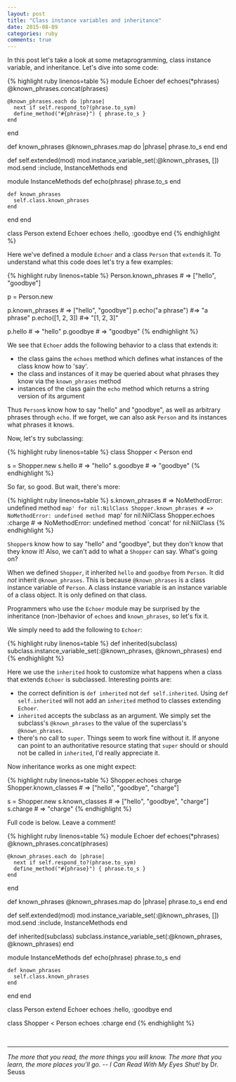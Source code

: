 ```yaml
---
layout: post
title: "Class instance variables and inheritance"
date: 2015-08-09
categories: ruby
comments: true
---
```


In this post let's take a look at some metaprogramming, class instance variable, and inheritance.  Let's dive into some code:

{% highlight ruby linenos=table %}
module Echoer
  def echoes(*phrases)
    @known_phrases.concat(phrases)

    @known_phrases.each do |phrase|
      next if self.respond_to?(phrase.to_sym)
      define_method("#{phrase}") { phrase.to_s }
    end
  end

  def known_phrases
    @known_phrases.map do |phrase|
      phrase.to_s
    end
  end

  def self.extended(mod)
    mod.instance_variable_set(:@known_phrases, [])
    mod.send :include, InstanceMethods
  end

  module InstanceMethods
    def echo(phrase)
      phrase.to_s
    end

    def known_phrases
      self.class.known_phrases
    end
  end
end

class Person
  extend Echoer
  echoes :hello, :goodbye
end
{% endhighlight %}

Here we've defined a module `Echoer` and a class `Person` that `extend`s it.  To understand what this code does let's try a few examples:

{% highlight ruby linenos=table %}
Person.known_phrases # => ["hello", "goodbye"]

p = Person.new

p.known_phrases # => ["hello", "goodbye"]
p.echo("a phrase") #=> "a phrase"
p.echo([1, 2, 3]) #=> "[1, 2, 3]"

p.hello # => "hello"
p.goodbye # => "goodbye"
{% endhighlight %}

We see that `Echoer` adds the following behavior to a class that extends it:

- the class gains the `echoes` method which defines what instances of the class know how to 'say'.
- the class and instances of it may be queried about what phrases they know via the `known_phrases` method
- instances of the class gain the `echo` method which returns a string version of its argument

Thus `Person`s know how to say "hello" and "goodbye", as well as arbitrary phrases through `echo`.  If we forget, we can also ask `Person` and its instances what phrases it knows.

Now, let's try subclassing:

{% highlight ruby linenos=table %}
class Shopper < Person
end

s = Shopper.new
s.hello # => "hello"
s.goodbye # => "goodbye"
{% endhighlight %}

So far, so good.  But wait, there's more:

{% highlight ruby linenos=table %}
s.known_phrases # => NoMethodError: undefined method `map' for nil:NilClass
Shopper.known_phrases # => NoMethodError: undefined method `map' for nil:NilClass
Shopper.echoes :charge # => NoMethodError: undefined method `concat' for nil:NilClass
{% endhighlight %}

`Shopper`s know how to say "hello" and "goodbye", but they don't know that they know it!  Also, we can't add to what a `Shopper` can say.  What's going on?

When we defined `Shopper`, it inherited `hello` and `goodbye` from `Person`.  It did *not* inherit `@known_phrases`.  This is because `@known_phrases` is a class instance variable of `Person`.  A class instance variable is an instance variable of a class object.  It is only defined on that class.

Programmers who use the `Echoer` module may be surprised by the inheritance (non-)behavior of `echoes` and `known_phrases`, so let's fix it.

We simply need to add the following to `Echoer`:

{% highlight ruby linenos=table %}
def inherited(subclass)
  subclass.instance_variable_set(:@known_phrases, @known_phrases)
end
{% endhighlight %}

Here we use the `inherited` hook to customize what happens when a class that extends `Echoer` is subclassed.  Interesting points are:

- the correct definition is `def inherited` not `def self.inherited`.  Using `def self.inherited` will not add an `inherited` method to classes extending `Echoer`.
- `inherited` accepts the subclass as an argument.  We simply set the subclass's `@known_phrases` to the value of the superclass's `@known_phrases`.
- there's no call to `super`.  Things seem to work fine without it.  If anyone can point to an authoritative resource stating that `super` should or should not be called in `inherited`, I'd really appreciate it.

Now inheritance works as one might expect:

{% highlight ruby linenos=table %}
Shopper.echoes :charge
Shopper.known_classes # => ["hello", "goodbye", "charge"]

s = Shopper.new
s.known_classes # => ["hello", "goodbye", "charge"]
s.charge # => "charge"
{% endhighlight %}

Full code is below.  Leave a comment!

{% highlight ruby linenos=table %}
module Echoer
  def echoes(*phrases)
    @known_phrases.concat(phrases)

    @known_phrases.each do |phrase|
      next if self.respond_to?(phrase.to_sym)
      define_method("#{phrase}") { phrase.to_s }
    end
  end

  def known_phrases
    @known_phrases.map do |phrase|
      phrase.to_s
    end
  end

  def self.extended(mod)
    mod.instance_variable_set(:@known_phrases, [])
    mod.send :include, InstanceMethods
  end

  def inherited(subclass)
    subclass.instance_variable_set(:@known_phrases, @known_phrases)
  end

  module InstanceMethods
    def echo(phrase)
      phrase.to_s
    end

    def known_phrases
      self.class.known_phrases
    end
  end
end

class Person
  extend Echoer
  echoes :hello, :goodbye
end

class Shopper < Person
  echoes :charge
end
{% endhighlight %}

<br/>

***
*The more that you read, the more things you will know. The more that you learn, the more places you'll go.*
-- *I Can Read With My Eyes Shut!* by Dr. Seuss



